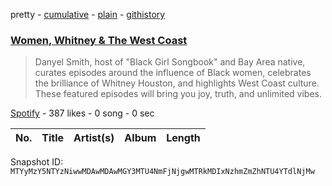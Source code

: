 pretty - [cumulative](/playlists/cumulative/37i9dQZF1DX4VdAVvrITvr.md) - [plain](/playlists/plain/37i9dQZF1DX4VdAVvrITvr) - [githistory](https://github.githistory.xyz/mackorone/spotify-playlist-archive/blob/main/playlists/plain/37i9dQZF1DX4VdAVvrITvr)

### [Women, Whitney & The West Coast](https://open.spotify.com/playlist/37i9dQZF1DX4VdAVvrITvr)

> Danyel Smith, host of "Black Girl Songbook" and Bay Area native, curates episodes around the influence of Black women, celebrates the brilliance of Whitney Houston, and highlights West Coast culture\. These featured episodes will bring you joy, truth, and unlimited vibes.

[Spotify](https://open.spotify.com/user/spotify) - 387 likes - 0 song - 0 sec

| No. | Title | Artist(s) | Album | Length |
|---|---|---|---|---|

Snapshot ID: `MTYyMzY5NTYzNiwwMDAwMDAwMGY3MTU4NmFjNjgwMTRkMDIxNzhmZmZhNTU4YTdlNjMw`

